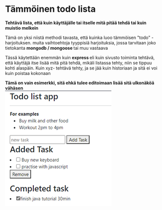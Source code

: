 <h1>Tämmöinen todo lista</h1>
<b>Tehtävä lista, että kuin käyttäjälle tai itselle mitä pitää tehdä tai kuin muistio melkein </b>

Tämä on yksi niistä methodi tavasta, että kuinka luoo tämmöisen "todo" - harjoituksen.
muita vaihtoehtoja tyyppisiä harjoituksia, jossa tarvitaan joko tietokanta <b>mongodb / mongoose </b> tai muu vastaava

Tässä käytettään enemmän kuin <b>express </b> eli kuin sivusto toiminta tehtävä, että käyttäjä itse lisää mitä pitä tehdä, mikäli listassa tehty, niin se tippuu kohti alaspäin.
Kuin xyz- tehtävä tehty, ja se jää kuin historiaan ja sitä ei voi kuin poistaa kokonaan

<b>Tämä on vain esimerkki, sitä ehkä tulee editoimaan lisää sitä ulkonäköä vähäsen</b>
<br>
![Alt text](images/nodejs1.PNG?raw=true "None")
